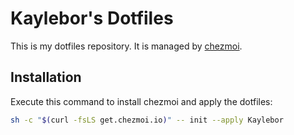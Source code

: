 # Kaylebor's Dotfiles
This is my dotfiles repository. It is managed by [chezmoi](https://www.chezmoi.io/).

## Installation
Execute this command to install chezmoi and apply the dotfiles:
```bash
sh -c "$(curl -fsLS get.chezmoi.io)" -- init --apply Kaylebor
```
